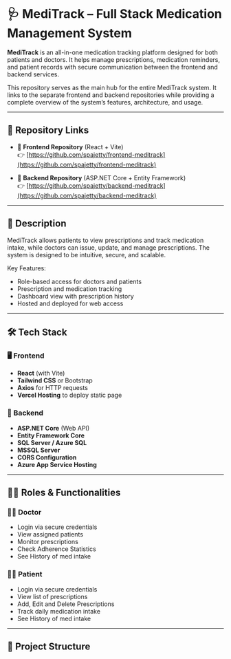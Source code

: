 # 🩺 MediTrack – Full Stack Medication Management System

**MediTrack** is an all-in-one medication tracking platform designed for both patients and doctors. It helps manage prescriptions, medication reminders, and patient records with secure communication between the frontend and backend services.

This repository serves as the main hub for the entire MediTrack system. It links to the separate frontend and backend repositories while providing a complete overview of the system’s features, architecture, and usage.

---

## 🔗 Repository Links

- 🔸 **Frontend Repository** (React + Vite)  
  👉 [https://github.com/spajetty/frontend-meditrack](https://github.com/spajetty/frontend-meditrack)
  
- 🔹 **Backend Repository** (ASP.NET Core + Entity Framework)  
  👉 [https://github.com/spajetty/backend-meditrack](https://github.com/spajetty/backend-meditrack)

---

## 📜 Description

MediTrack allows patients to view prescriptions and track medication intake, while doctors can issue, update, and manage prescriptions. The system is designed to be intuitive, secure, and scalable.

Key Features:
- Role-based access for doctors and patients
- Prescription and medication tracking
- Dashboard view with prescription history
- Hosted and deployed for web access

---

## 🛠 Tech Stack

### 🖥 Frontend
- **React** (with Vite)
- **Tailwind CSS** or Bootstrap
- **Axios** for HTTP requests
- **Vercel Hosting** to deploy static page

### 🔧 Backend
- **ASP.NET Core** (Web API)
- **Entity Framework Core**
- **SQL Server / Azure SQL**
- **MSSQL Server**
- **CORS Configuration**
- **Azure App Service Hosting**

---

## 🧑‍💻 Roles & Functionalities

### 👨‍⚕️ Doctor
- Login via secure credentials
- View assigned patients
- Monitor prescriptions
- Check Adherence Statistics
- See History of med intake

### 👩‍⚕️ Patient
- Login via secure credentials
- View list of prescriptions
- Add, Edit and Delete Prescriptions
- Track daily medication intake
- See History of med intake

---

## 📂 Project Structure

